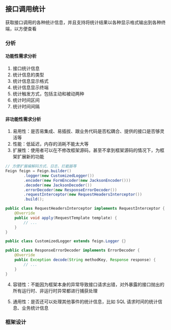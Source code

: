 ## 接口调用统计
获取接口调用的各种统计信息，并且支持将统计结果以各种显示格式输出到各种终端，以方便查看

### 分析
#### 功能性需求分析
1. 接口统计信息
2. 统计信息的类型
3. 统计信息显示格式
4. 统计信息显示终端
5. 统计触发方式，包括主动和被动两种
6. 统计时间区间
7. 统计时间间隔

#### 非功能性需求分析
1. 易用性：是否易集成、易插拔、跟业务代码是否松耦合、提供的接口是否够灵活等
2. 性能：低延迟，内存的消耗不能太大等
3. 扩展性：使用者可以在不修改框架源码，甚至不拿到框架源码的情况下，为框架扩展新的功能

```java
// 方便扩展编解码方式、日志、拦截器等
Feign feign = Feign.builder()
        .logger(new CustomizedLogger())
        .encoder(new FormEncoder(new JacksonEncoder()))
        .decoder(new JacksonDecoder())
        .errorDecoder(new ResponseErrorDecoder())
        .requestInterceptor(new RequestHeadersInterceptor())
        .build();

public class RequestHeadersInterceptor implements RequestInterceptor {
    @Override
    public void apply(RequestTemplate template) {
        // ...
    }
}

public class CustomizedLogger extends feign.Logger {}

public class ResponseErrorDecoder implements ErrorDecoder {
    @Override
    public Exception decode(String methodKey, Response response) {
        // ...
    }
}
```

4. 容错性：不能因为框架本身的异常导致接口请求出错，对外暴露的接口抛出的所有运行时、非运行时异常都进行捕获处理

5. 通用性：是否还可以处理其他事件的统计信息，比如 SQL 请求时间的统计信息、业务统计信息

### 框架设计


